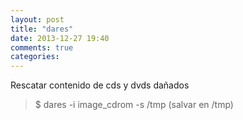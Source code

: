 ```yaml
---
layout: post
title: "dares"
date: 2013-12-27 19:40
comments: true
categories: 
---
```

Rescatar contenido de cds y dvds dañados

>$ dares -i image_cdrom -s /tmp (salvar en /tmp)

